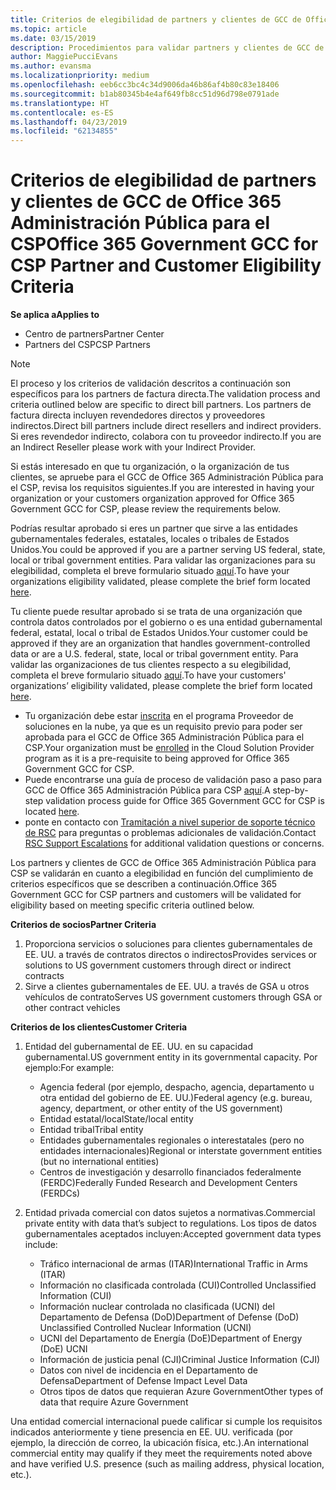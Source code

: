 ```yaml
---
title: Criterios de elegibilidad de partners y clientes de GCC de Office 365 Administración Pública | Centro de partners
ms.topic: article
ms.date: 03/15/2019
description: Procedimientos para validar partners y clientes de GCC de Office 365 Administración Pública para el CSP.
author: MaggiePucciEvans
ms.author: evansma
ms.localizationpriority: medium
ms.openlocfilehash: eeb6cc3bc4c34d9006da46b86af4b80c83e18406
ms.sourcegitcommit: b1ab80345b4e4af649fb8cc51d96d798e0791ade
ms.translationtype: HT
ms.contentlocale: es-ES
ms.lasthandoff: 04/23/2019
ms.locfileid: "62134855"
---
```

# <a name="office-365-government-gcc-for-csp-partner-and-customer-eligibility-criteria"></a><span data-ttu-id="91efb-103">Criterios de elegibilidad de partners y clientes de GCC de Office 365 Administración Pública para el CSP</span><span class="sxs-lookup"><span data-stu-id="91efb-103">Office 365 Government GCC for CSP Partner and Customer Eligibility Criteria</span></span>

<span data-ttu-id="91efb-104">**Se aplica a**</span><span class="sxs-lookup"><span data-stu-id="91efb-104">**Applies to**</span></span>

-  <span data-ttu-id="91efb-105">Centro de partners</span><span class="sxs-lookup"><span data-stu-id="91efb-105">Partner Center</span></span>
-  <span data-ttu-id="91efb-106">Partners del CSP</span><span class="sxs-lookup"><span data-stu-id="91efb-106">CSP Partners</span></span>

>[!NOTE]
><span data-ttu-id="91efb-107">El proceso y los criterios de validación descritos a continuación son específicos para los partners de factura directa.</span><span class="sxs-lookup"><span data-stu-id="91efb-107">The validation process and criteria outlined below are specific to direct bill partners.</span></span> <span data-ttu-id="91efb-108">Los partners de factura directa incluyen revendedores directos y proveedores indirectos.</span><span class="sxs-lookup"><span data-stu-id="91efb-108">Direct bill partners include direct resellers and indirect providers.</span></span>  <span data-ttu-id="91efb-109">Si eres revendedor indirecto, colabora con tu proveedor indirecto.</span><span class="sxs-lookup"><span data-stu-id="91efb-109">If you are an Indirect Reseller please work with your Indirect Provider.</span></span> 

<span data-ttu-id="91efb-110">Si estás interesado en que tu organización, o la organización de tus clientes, se apruebe para el GCC de Office 365 Administración Pública para el CSP, revisa los requisitos siguientes.</span><span class="sxs-lookup"><span data-stu-id="91efb-110">If you are interested in having your organization or your customers organization approved for Office 365 Government GCC for CSP, please review the requirements below.</span></span>

<span data-ttu-id="91efb-111">Podrías resultar aprobado si eres un partner que sirve a las entidades gubernamentales federales, estatales, locales o tribales de Estados Unidos.</span><span class="sxs-lookup"><span data-stu-id="91efb-111">You could be approved if you are a partner serving US federal, state, local or tribal government entities.</span></span> <span data-ttu-id="91efb-112">Para validar las organizaciones para su elegibilidad, completa el breve formulario situado [aquí](https://products.office.com/government/eligibility-validation?ReqType=CSPPartner).</span><span class="sxs-lookup"><span data-stu-id="91efb-112">To have your organizations eligibility validated, please complete the brief form located [here](https://products.office.com/government/eligibility-validation?ReqType=CSPPartner).</span></span>

<span data-ttu-id="91efb-113">Tu cliente puede resultar aprobado si se trata de una organización que controla datos controlados por el gobierno o es una entidad gubernamental federal, estatal, local o tribal de Estados Unidos.</span><span class="sxs-lookup"><span data-stu-id="91efb-113">Your customer could be approved if they are an organization that handles government-controlled data or are a U.S. federal, state, local or tribal government entity.</span></span> <span data-ttu-id="91efb-114">Para validar las organizaciones de tus clientes respecto a su elegibilidad, completa el breve formulario situado [aquí](https://products.office.com/government/eligibility-validation?ReqType=CSPCustomer).</span><span class="sxs-lookup"><span data-stu-id="91efb-114">To have your customers' organizations’ eligibility validated, please complete the brief form located [here](https://products.office.com/government/eligibility-validation?ReqType=CSPCustomer).</span></span> 

-   <span data-ttu-id="91efb-115">Tu organización debe estar [inscrita](https://partnercenter.microsoft.com/partner/cloud-solution-provider) en el programa Proveedor de soluciones en la nube, ya que es un requisito previo para poder ser aprobada para el GCC de Office 365 Administración Pública para el CSP.</span><span class="sxs-lookup"><span data-stu-id="91efb-115">Your organization must be [enrolled](https://partnercenter.microsoft.com/partner/cloud-solution-provider) in the Cloud Solution Provider program as it is a pre-requisite to being approved for Office 365 Government GCC for CSP.</span></span>
-   <span data-ttu-id="91efb-116">Puede encontrarse una guía de proceso de validación paso a paso para GCC de Office 365 Administración Pública para CSP [aquí](https://go.microsoft.com/fwlink/?linkid=2007323).</span><span class="sxs-lookup"><span data-stu-id="91efb-116">A step-by-step validation process guide for Office 365 Government GCC for CSP is located [here](https://go.microsoft.com/fwlink/?linkid=2007323).</span></span>
-   <span data-ttu-id="91efb-117">ponte en contacto con [Tramitación a nivel superior de soporte técnico de RSC](mailto:usgcce@microsoft.com) para preguntas o problemas adicionales de validación.</span><span class="sxs-lookup"><span data-stu-id="91efb-117">Contact [RSC Support Escalations](mailto:usgcce@microsoft.com) for additional validation questions or concerns.</span></span>

<span data-ttu-id="91efb-118">Los partners y clientes de GCC de Office 365 Administración Pública para CSP se validarán en cuanto a elegibilidad en función del cumplimiento de criterios específicos que se describen a continuación.</span><span class="sxs-lookup"><span data-stu-id="91efb-118">Office 365 Government GCC for CSP partners and customers will be validated for eligibility based on meeting specific criteria outlined below.</span></span>

<span data-ttu-id="91efb-119">**Criterios de socios**</span><span class="sxs-lookup"><span data-stu-id="91efb-119">**Partner Criteria**</span></span>
1.  <span data-ttu-id="91efb-120">Proporciona servicios o soluciones para clientes gubernamentales de EE. UU. a través de contratos directos o indirectos</span><span class="sxs-lookup"><span data-stu-id="91efb-120">Provides services or solutions to US government customers through direct or indirect contracts</span></span>
2.  <span data-ttu-id="91efb-121">Sirve a clientes gubernamentales de EE. UU. a través de GSA u otros vehículos de contrato</span><span class="sxs-lookup"><span data-stu-id="91efb-121">Serves US government customers through GSA or other contract vehicles</span></span>

<span data-ttu-id="91efb-122">**Criterios de los clientes**</span><span class="sxs-lookup"><span data-stu-id="91efb-122">**Customer Criteria**</span></span>
1.  <span data-ttu-id="91efb-123">Entidad del gubernamental de EE. UU. en su capacidad gubernamental.</span><span class="sxs-lookup"><span data-stu-id="91efb-123">US government entity in its governmental capacity.</span></span> <span data-ttu-id="91efb-124">Por ejemplo:</span><span class="sxs-lookup"><span data-stu-id="91efb-124">For example:</span></span>
 
    -  <span data-ttu-id="91efb-125">Agencia federal (por ejemplo, despacho, agencia, departamento u otra entidad del gobierno de EE. UU.)</span><span class="sxs-lookup"><span data-stu-id="91efb-125">Federal agency (e.g. bureau, agency, department, or other entity of the US government)</span></span>
    -   <span data-ttu-id="91efb-126">Entidad estatal/local</span><span class="sxs-lookup"><span data-stu-id="91efb-126">State/local entity</span></span> 
    -   <span data-ttu-id="91efb-127">Entidad tribal</span><span class="sxs-lookup"><span data-stu-id="91efb-127">Tribal entity</span></span>
    -   <span data-ttu-id="91efb-128">Entidades gubernamentales regionales o interestatales (pero no entidades internacionales)</span><span class="sxs-lookup"><span data-stu-id="91efb-128">Regional or interstate government entities (but no international entities)</span></span>
    -   <span data-ttu-id="91efb-129">Centros de investigación y desarrollo financiados federalmente (FERDC)</span><span class="sxs-lookup"><span data-stu-id="91efb-129">Federally Funded Research and Development Centers (FERDCs)</span></span>

2.  <span data-ttu-id="91efb-130">Entidad privada comercial con datos sujetos a normativas.</span><span class="sxs-lookup"><span data-stu-id="91efb-130">Commercial private entity with data that’s subject to regulations.</span></span> <span data-ttu-id="91efb-131">Los tipos de datos gubernamentales aceptados incluyen:</span><span class="sxs-lookup"><span data-stu-id="91efb-131">Accepted government data types include:</span></span> 
    -   <span data-ttu-id="91efb-132">Tráfico internacional de armas (ITAR)</span><span class="sxs-lookup"><span data-stu-id="91efb-132">International Traffic in Arms (ITAR)</span></span>
    -   <span data-ttu-id="91efb-133">Información no clasificada controlada (CUI)</span><span class="sxs-lookup"><span data-stu-id="91efb-133">Controlled Unclassified Information (CUI)</span></span>
    -   <span data-ttu-id="91efb-134">Información nuclear controlada no clasificada (UCNI) del Departamento de Defensa (DoD)</span><span class="sxs-lookup"><span data-stu-id="91efb-134">Department of Defense (DoD) Unclassified Controlled Nuclear Information (UCNI)</span></span>
    -   <span data-ttu-id="91efb-135">UCNI del Departamento de Energía (DoE)</span><span class="sxs-lookup"><span data-stu-id="91efb-135">Department of Energy (DoE) UCNI</span></span>
    -   <span data-ttu-id="91efb-136">Información de justicia penal (CJI)</span><span class="sxs-lookup"><span data-stu-id="91efb-136">Criminal Justice Information (CJI)</span></span>
    -   <span data-ttu-id="91efb-137">Datos con nivel de incidencia en el Departamento de Defensa</span><span class="sxs-lookup"><span data-stu-id="91efb-137">Department of Defense Impact Level Data</span></span>
    -   <span data-ttu-id="91efb-138">Otros tipos de datos que requieran Azure Government</span><span class="sxs-lookup"><span data-stu-id="91efb-138">Other types of data that require Azure Government</span></span>

<span data-ttu-id="91efb-139">Una entidad comercial internacional puede calificar si cumple los requisitos indicados anteriormente y tiene presencia en EE. UU. verificada (por ejemplo, la dirección de correo, la ubicación física, etc.).</span><span class="sxs-lookup"><span data-stu-id="91efb-139">An international commercial entity may qualify if they meet the requirements noted above and have verified U.S. presence (such as mailing address, physical location, etc.).</span></span>

